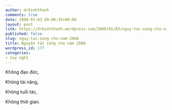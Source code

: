 ```yaml
---
author: drbinhthanh
comments: true
date: 2008-01-03 09:08:35+00:00
layout: post
link: https://drbinhthanh.wordpress.com/2008/01/03/nguy-tac-song-cho-nam-2008/
published: false
slug: nguy-tac-song-cho-nam-2008
title: Nguyên tắc sống cho năm 2008
wordpress_id: 177
categories:
- Suy nghĩ
---
```


Không đạo đức,

Không tài năng,

Không tuổi tác,

Không thời gian.
